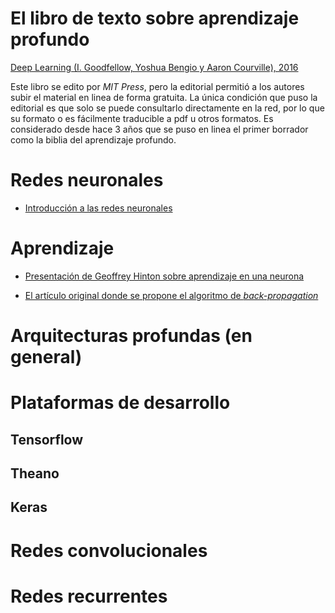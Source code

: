 # El libro de texto sobre aprendizaje profundo

[Deep Learning (I. Goodfellow, Yoshua Bengio y Aaron Courville),
2016](http://www.deeplearningbook.org "EL LIBRO de Aprendizaje
Profundo")

Este libro se edito por *MIT Press*, pero la editorial permitió a los
autores subir el material en linea de forma gratuita. La única
condición que puso la editorial es que solo se puede consultarlo
directamente en la red, por lo que su formato o es fácilmente
traducible a pdf u otros formatos. Es considerado desde hace 3 años
que se puso en linea el primer borrador como la biblia del aprendizaje
profundo.

# Redes neuronales

- [Introducción a las redes neuronales](presentaciones/intro_rn.pdf)

# Aprendizaje

- [Presentación de Geoffrey Hinton sobre aprendizaje en una neurona](presentaciones/aprendizaje_una_neurona.pdf)

- [El artículo original donde se propone el algoritmo de *back-propagation*](articulos/Learning-representations-by-back-propagating-errors.pdf)


# Arquitecturas profundas (en general)

# Plataformas de desarrollo

## Tensorflow

## Theano

## Keras

# Redes convolucionales

# Redes recurrentes
